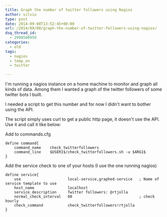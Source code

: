 ```yaml
---
title: Graph the number of twitter followers using Nagios
author: silviu
type: post
date: 2014-09-08T13:52:45+00:00
url: /2014/09/08/graph-the-number-of-twitter-followers-using-nagios/
dsq_thread_id:
  - 2998580959
categories:
  - old
tags:
  - nagios
  - temp_on
  - twitter

---
```

I'm running a nagios instance on a home machine to monitor and graph all kinds of data. Among them I wanted a graph of the twitter followers of some twitter bots I built.

I needed a script to get this number and for now I didn't want to bother using the API.

The script simply uses curl to get a public http page, it doesn't use the API. Use it and call it like below:

Add to commands.cfg

```apacheconf
define command{
    command_name    check_twitterfollowers
    command_line    $USER1$/check_twitterfollowers.sh -u $ARG1$
}
```

Add the service check to one of your hosts (I use the one running nagios)

```apacheconf
define service{
    use                     local-service,graphed-service   ; Name of service template to use
    host_name               localhost
    service_description     Twitter followers: @rtjolla
    normal_check_interval   60                              ; check hourly
    check_command           check_twitterfollowers!rtjolla
}
```
